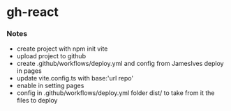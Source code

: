 # gh-react


### Notes
- create project with npm init vite
- upload project to github
- create .github/workflows/deploy.yml and config from JamesIves deploy in pages
- update vite.config.ts with base:'url repo'
- enable in setting pages
- config in .github/workflows/deploy.yml folder dist/ to take from it the files to deploy